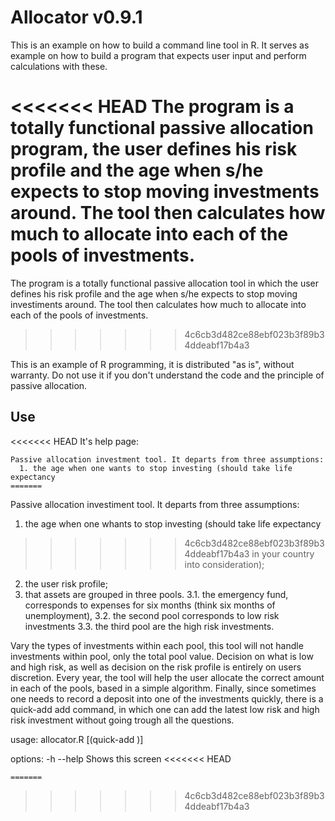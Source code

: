 # Allocator v0.9.1

This is an example on how to build a command line tool in R. It serves as example on how to build a program that expects user input and perform calculations with these.

<<<<<<< HEAD
The program is a totally functional passive allocation program, the user defines his risk profile and the age when s/he expects to stop moving investments around. The tool then calculates how much to allocate into each of the pools of investments.
=======
The program is a totally functional passive allocation tool in which the user defines his risk profile and the age when s/he expects to stop moving investiments around. The tool then calculates how much to allocate into each of the pools of investments.
>>>>>>> 4c6cb3d482ce88ebf023b3f89b34ddeabf17b4a3

This is an example of R programming, it is distributed "as is", without warranty. Do not use it if you don't understand the code and the principle of passive allocation. 

## Use

<<<<<<< HEAD
It's help page: 

```
Passive allocation investment tool. It departs from three assumptions:
  1. the age when one wants to stop investing (should take life expectancy
=======
```
Passive allocation investiment tool. It departs from three assumptions:
  1. the age when one whants to stop investing (should take life expectancy
>>>>>>> 4c6cb3d482ce88ebf023b3f89b34ddeabf17b4a3
    in your country into consideration);
  2. the user risk profile;
  3. that assets are grouped in three pools.
  3.1. the emergency fund, corresponds to expenses for six months (think six
    months of unemployment),
  3.2. the second pool corresponds to low risk investments
  3.3. the third pool are the high risk investments.

  Vary the types of investments within each pool, this tool will not handle
  investments within pool, only the total pool value. Decision on what is low
  and high risk, as well as decision on the risk profile is entirely on users
  discretion. Every year, the tool will help the user allocate the correct
  amount in each of the pools, based in a simple algorithm. Finally, since
  sometimes one needs to record a deposit into one of the investments
  quickly, there is a quick-add add command, in which one can add the latest
  low risk and high risk investment without going trough all the questions.

usage:
 allocator.R [(quick-add <low> <high>)]

options:
 -h --help         Shows this screen
<<<<<<< HEAD

 ```
=======
```
>>>>>>> 4c6cb3d482ce88ebf023b3f89b34ddeabf17b4a3

